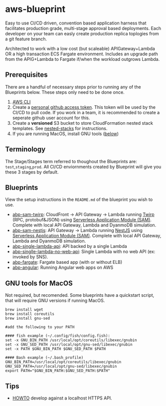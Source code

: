 # aws-blueprint

Easy to use CI/CD driven, convention based application harness that facilitates production grade, multi-stage approval based deployments. Each developer on your team can easly create production replica toplogies from a git feature branch.

Architected to work with a low cost (but scaleable) APIGateway+Lambda OR a high transaction ECS Fargate environment. Includes an upgrade path from the APIG+Lambda to Fargate if/when the workload outgrows Lambda.

## Prerequisites

There are a handful of necessary steps prior to running any of the Blueprints below. These steps only need to be done once.

1.  [AWS CLI](https://docs.aws.amazon.com/cli/latest/userguide/cli-chap-install.html)
1.  Create a [personal github access token](https://github.com/settings/tokens). This token will be used by the CI/CD to pull code.  If you work in a team, it is recommended to create a seperate github user account for this.
1.  Create a **versioned** S3 bucket to store CloudFormation nested stack templates. See [nested-stacks](./nested-stacks) for instructions.
1.  If you are running MacOS, install GNU tools ([below](https://github.com/rynop/aws-blueprint#gnu-tools-for-macos))

## Terminology

The Stage/Stages term referred to thoughout the Blueprints are: `test`,`staging`,`prod`. All CI/CD enviornments created by Blueprint will give you these 3 stages by default.

## Blueprints

View the setup instructions in the `README.md` of the blueprint you wish to use.

- [abp-sam-twirp](https://github.com/rynop/abp-sam-twirp): CloudFront -> API Gateway -> Lambda running [Twirp](https://github.com/twitchtv/twirp) (RPC, protobuf&JSON) using [Serverless Application Module (SAM)](https://github.com/awslabs/serverless-application-model). Complete with local API Gateway, Lambda and DyanmoDB simulation.
- [abp-sam-nestjs](https://github.com/rynop/abp-sam-nestjs): API Gateway -> Lambda running [NestJS](https://nestjs.com/) using  [Serverless Application Module (SAM)](https://github.com/awslabs/serverless-application-model). Complete with local API Gateway, Lambda and DyanmoDB simulation.
- [abp-single-lambda-api](https://github.com/rynop/abp-single-lambda-api): API backed by a single Lambda
- [abp-singlle-lambda-no-web-api](https://github.com/rynop/abp-single-lambda-api#lambda-with-no-web-api): Single Lambda with no web API (ex: invoked by SNS).
- [abp-fargate](https://github.com/rynop/abp-fargate): Fargate based app (with or without ELB)
- [abp-angular](https://github.com/rynop/abp-angular): Running Angular web apps on AWS

## GNU tools for MacOS

Not required, but recomended. Some blueprints have a quickstart script, that will require GNU versions if running MacOS.

```
brew install wget
brew install coreutils
brew install gnu-sed

#add the following to your PATH

#### fish example (~/.config/fish/config.fish):
set -x GNU_BIN_PATH /usr/local/opt/coreutils/libexec/gnubin
set -x GNU_SED_PATH /usr/local/opt/gnu-sed/libexec/gnubin
set -x PATH $GNU_BIN_PATH $GNU_SED_PATH $PATH

#### Bash example (~/.bash_profile)
GNU_BIN_PATH=/usr/local/opt/coreutils/libexec/gnubin
GNU_SED_PATH=/usr/local/opt/gnu-sed/libexec/gnubin
export PATH="$GNU_BIN_PATH:$GNU_SED_PATH:$PATH"
```

## Tips

- [HOWTO](https://rynop.com/2019/05/09/howto-mobile-development-against-a-localhost-https-api/) develop against a localhost HTTPS API.
